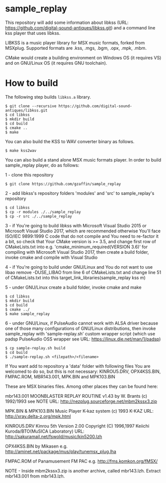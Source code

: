 # sample_replay
This repository will add some information about libkss (URL: https://github.com/digital-sound-antiques/libkss.git)
and a command line kss player that uses libkss.

LIBKSS is a music player library for MSX music formats, forked from MSXplug.
Supported formats are .kss, .mgs, .bgm, .opx, .mpk, .mbm.

CMake would create a building environment on Windows OS (it requires VS) and on GNU/Linux OS (it requires GNU toolchain).

# How to build

The following step builds `libkss.a` library.

```
$ git clone --recursive https://github.com/digital-sound-antiques/libkss.git
$ cd libkss
$ mkdir build
$ cd build
$ cmake ..
$ make
```

You can also build the KSS to WAV converter binary as follows.

```
$ make kss2wav
```

You can also build a stand alone MSX music formats player. In order to build sample_replay player, do as follows:

1 - clone this repository

```
$ git clone https://github.com/gzaffin/sample_replay
```

2 - add libkss's repository folders 'modules' and 'src' to sample_replay's repository

```
$ cd libkss
$ cp -r modules ./../sample_replay
$ cp -r src ./../sample_replay
```

3 - if You're going to build libkss with Microsoft Visual Studio 2015 or Microsoft Visual Studio 2017, which are recommended otherwise You'll face ISO/IEC 9899:1999 C code that do not compile and You need to re-factor it a bit, so check that Your CMake version is >= 3.5, and change first row of CMakeLists.txt into e.g. 'cmake_minimum_required(VERSION 3.6)' for compiling with Microsoft Visual Studio 2017, then create a build folder, invoke cmake and compile with Visual Studio

4 - if You're going to build under GNU/Linux and You do not want to use libao remove -DUSE_LIBAO from line 6 of CMakeLists.txt and change line 51 of CMakeLists.txt into this target_link_libraries(sample_replay kss m)

5 - under GNU/Linux create a build folder, invoke cmake and make

```
$ cd libkss
$ mkdir build
$ cd build
$ cmake ../
$ make sample_replay
```

6 - under GNU/Linux, if PulseAudio cannot work with ALSA driver because one of those many configurations of GNU/Linux distributions, then invoke sample_replay with 'sample-replay.sh' custom wrapper script (which use padsp PulseAudio OSS wrapper see URL: https://linux.die.net/man/1/padsp)

```
$ cp sample-replay.sh build
$ cd build
$ ./sample-replay.sh <filepath>/<filename>

```

If You want add to repository a 'data' folder with following files You are welcomed to do so, but this is not necessary: 
KINROU5.DRV, OPX4KSS.BIN, FMPAC.ROM, MBR143.001, MPK.BIN and MPK103.BIN

These are MSX binaries files. Among other places they can be found here:

mbr143.001 MOONBLASTER REPLAY ROUTINE v1.43 by W. Brants (c) 1992/1993 see NOTE URL: http://nezplug.sourceforge.net/mbm2kssx3.zip

MPK.BIN & MPK103.BIN Music Player K-kaz system (c) 1993 K-KAZ URL: http://xray.delta-z.org/mpk.html 

KINROU5.DRV Kinrou 5th Version 2.00 Copyright (C) 1996,1997 Keiichi Kuroda/BTO(MuSICA Laboratory) URL: http://sakuramail.net/fswold/music/kin5200.lzh

OPX4KSS.BIN by Mikasen e.g. http://aminet.net/package/mus/play/tunemsx_plug.lha 

FMPAC.ROM of Panamusement FM PAC e.g. http://fms.komkon.org/fMSX/ 

NOTE - Inside mbm2kssx3.zip is another archive, called mbr143.lzh. Extract mbr143.001 from mbr143.lzh. 


